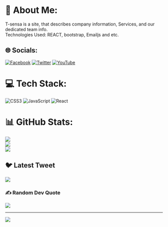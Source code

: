 # 💫 About Me:
T-sensa is a site, that describes company information, Services, and our dedicated team info.<br>Technologies Used: REACT, bootstrap, Emailjs and etc.


## 🌐 Socials:
[![Facebook](https://img.shields.io/badge/Facebook-%231877F2.svg?logo=Facebook&logoColor=white)](https://facebook.com/https://www.facebook.com/profile.php?id=100087798881121) [![Twitter](https://img.shields.io/badge/Twitter-%231DA1F2.svg?logo=Twitter&logoColor=white)](https://twitter.com/https://twitter.com/tsensagroup) [![YouTube](https://img.shields.io/badge/YouTube-%23FF0000.svg?logo=YouTube&logoColor=white)](https://youtube.com/@https://www.youtube.com/channel/UCF0qc-mS-8aA5tbffKyoM4Q) 

# 💻 Tech Stack:
![CSS3](https://img.shields.io/badge/css3-%231572B6.svg?style=for-the-badge&logo=css3&logoColor=white) ![JavaScript](https://img.shields.io/badge/javascript-%23323330.svg?style=for-the-badge&logo=javascript&logoColor=%23F7DF1E) ![React](https://img.shields.io/badge/react-%2320232a.svg?style=for-the-badge&logo=react&logoColor=%2361DAFB)
# 📊 GitHub Stats:
![](https://github-readme-stats.vercel.app/api?username=T-sensa&theme=dark&hide_border=false&include_all_commits=false&count_private=false)<br/>
![](https://github-readme-streak-stats.herokuapp.com/?user=T-sensa&theme=dark&hide_border=false)<br/>
![](https://github-readme-stats.vercel.app/api/top-langs/?username=T-sensa&theme=dark&hide_border=false&include_all_commits=false&count_private=false&layout=compact)

## 🐦 Latest Tweet
[![](https://gtce.itsvg.in/api?username=https://twitter.com/tsensagroup)](https://github.com/VishwaGauravIn/github-twitter-card-embed)

### ✍️ Random Dev Quote
![](https://quotes-github-readme.vercel.app/api?type=horizontal&theme=radical)

---
[![](https://visitcount.itsvg.in/api?id=T-sensa&icon=0&color=0)](https://visitcount.itsvg.in)

<!-- Proudly created with GPRM ( https://gprm.itsvg.in ) -->
